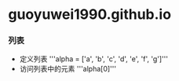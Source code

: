 # guoyuwei1990.github.io
### 列表
- 定义列表
'''alpha = ['a', 'b', 'c', 'd', 'e', 'f', 'g']'''
- 访问列表中的元素
'''alpha[0]'''


